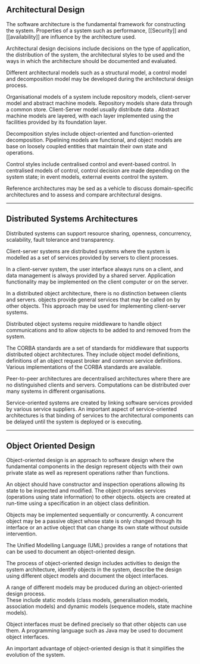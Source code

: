 ## Architectural Design
The software architecture is the fundamental framework for constructing the system. Properties of a system such as performance, [[Security]] and [[availability]] are influence by the architecture used.

Architectural design decisions include decisions on the type of application, the distribution of the system, the architectural styles to be used and the ways in which the architecture should be documented and evaluated.

Different architectural models such as a structural model, a control model and decomposition model may be developed during the architectural design process.

Organisational models of a system include repository models, client-server model and abstract machine models. Repository models share data through a common store. Client-Server model usually distribute data . Abstract machine models are layered, with each layer implemented using the facilities provided by its foundation layer.

Decomposition styles include object-oriented and function-oriented decomposition. Pipelining models are functional, and object models are base on loosely coupled entities that maintain their own state and operations. 

Control styles include centralised control and event-based control. In centralised models of control, control decision are made depending on the system state; in event models, external events control the system.

Reference architectures may be sed as a vehicle to discuss domain-specific architectures and to assess and compare architectural designs.

---
## Distributed Systems Architectures

Distributed systems can support resource sharing, openness, concurrency, scalability, fault tolerance and transparency.

Client-server systems are distributed systems where the system is modelled as a set of services provided by servers to client processes.

In a client-server system, the user interface always runs on a client, and data management is always provided by a shared server. Application functionality may be implemented on the client computer or on the server.  

In a distributed object architecture, there is no distinction between clients and servers. objects provide general services that may be called on by other objects. This approach may be used for implementing client-server systems.

Distributed object systems require middleware to handle object communications and to allow objects to be added to and removed from the system.

The CORBA standards are a set of standards for middleware that supports distributed object architectures. They include object model definitions, definitions of an object request broker and common service definitions. Various implementations of the CORBA standards are available.

Peer-to-peer architectures are decentralised architectures where there are no distinguished clients and servers. Computations can be distributed over many systems in different organisations.

Service-oriented systems are created by linking software services provided by various service suppliers. An important aspect of service-oriented architectures is that binding of services to the architectural components can be delayed until the system is deployed or is executing.

---
## Object Oriented Design
Object-oriented design is an approach to software design where the fundamental components in the design represent objects with their own private state as well as represent operations rather than functions.

An object should have constructor and inspection operations allowing its state to be inspected and modified. The object provides services (operations using state information) to other objects. objects are created at run-time using a specification in an object class definition.

Objects may be implemented sequentially or concurrently. A concurrent object may be a passive object whose state is only changed through its interface or an active object that can change its own state without outside intervention.

The Unified Modelling Language (UML) provides a range of notations that can be used to document an object-oriented design.

The process of object-oriented design includes activities to design the system architecture, identify objects in the system, describe the design using different object models and document the object interfaces.

A range of different models may be produced during an object-oriented design process.  
These include static models (class models, generalisation models, association models) and dynamic models (sequence models, state machine models).  

Object interfaces must be defined precisely so that other objects can use them. A programming language such as Java may be used to document object interfaces.

An important advantage of object-oriented design is that it simplifies the evolution of the system.
